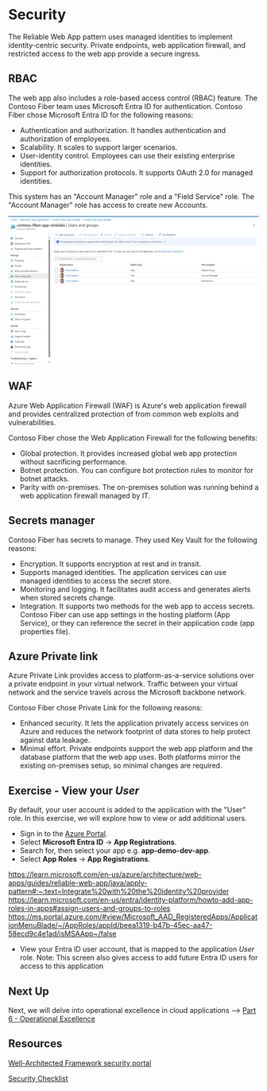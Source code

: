 # Security

The Reliable Web App pattern uses managed identities to implement identity-centric security. Private endpoints, web application firewall, and restricted access to the web app provide a secure ingress.

## RBAC

The web app also includes a role-based access control (RBAC) feature. The Contoso Fiber team uses Microsoft Entra ID for authentication. Contoso Fiber chose Microsoft Entra ID for the following reasons:

- Authentication and authorization. It handles authentication and authorization of employees.
- Scalability. It scales to support larger scenarios.
- User-identity control. Employees can use their existing enterprise identities.
- Support for authorization protocols. It supports OAuth 2.0 for managed identities.

This system has an "Account Manager" role and a "Field Service" role. The "Account Manager" role has access to create new Accounts.

![image of Microsoft Entra ID Enterprise Applications Role Assignment](images/contoso-fiber-app-role-assignment.png)

## WAF

Azure Web Application Firewall (WAF) is Azure's web application firewall and provides centralized protection of from common web exploits and vulnerabilities.

Contoso Fiber chose the Web Application Firewall for the following benefits:

- Global protection. It provides increased global web app protection without sacrificing performance.
- Botnet protection. You can configure bot protection rules to monitor for botnet attacks.
- Parity with on-premises. The on-premises solution was running behind a web application firewall managed by IT.

## Secrets manager

Contoso Fiber has secrets to manage. They used Key Vault for the following reasons:

- Encryption. It supports encryption at rest and in transit.
- Supports managed identities. The application services can use managed identities to access the secret store.
- Monitoring and logging. It facilitates audit access and generates alerts when stored secrets change.
- Integration. It supports two methods for the web app to access secrets. Contoso Fiber can use app settings in the hosting platform (App Service), or they can reference the secret in their application code (app properties file).

## Azure Private link

Azure Private Link provides access to platform-as-a-service solutions over a private endpoint in your virtual network. Traffic between your virtual network and the service travels across the Microsoft backbone network.

Contoso Fiber chose Private Link for the following reasons:

- Enhanced security. It lets the application privately access services on Azure and reduces the network footprint of data stores to help protect against data leakage.
- Minimal effort. Private endpoints support the web app platform and the database platform that the web app uses. Both platforms mirror the existing on-premises setup, so minimal changes are required.

## Exercise - View your *User* 

By default, your user account is added to the application with the "User" role.
In this exercise, we will explore how to view or add additional users.

- Sign in to the [Azure Portal](https://portal.azure.com).
- Select **Microsoft Entra ID** -> **App Registrations**.
- Search for, then select your app e.g. **app-demo-dev-app**.
- Select **App Roles** -> **App Registrations**.

https://learn.microsoft.com/en-us/azure/architecture/web-apps/guides/reliable-web-app/java/apply-pattern#:~:text=Integrate%20with%20the%20identity%20provider
https://learn.microsoft.com/en-us/entra/identity-platform/howto-add-app-roles-in-apps#assign-users-and-groups-to-roles
https://ms.portal.azure.com/#view/Microsoft_AAD_RegisteredApps/ApplicationMenuBlade/~/AppRoles/appId/beea1319-b47b-45ec-aa47-58ecd9c4e1ad/isMSAApp~/false

- View your Entra ID user account, that is mapped to the application *User* role. Note: This screen also gives access to add future Entra ID users for access to this application


## Next Up

Next, we will delve into operational excellence in cloud applications --> [Part 6 - Operational Excellence](../Part6-Operational-Excellence/README.md) 

## Resources
[Well-Architected Framework security portal](https://learn.microsoft.com/en-us/azure/well-architected/security)

[Security Checklist](https://learn.microsoft.com/azure/well-architected/security/checklist)
